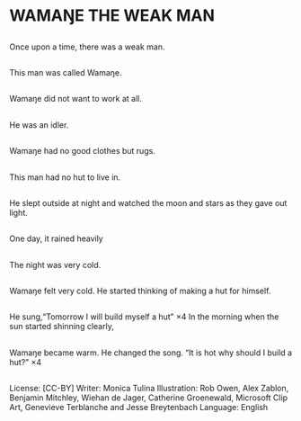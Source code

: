 # WAMAŊE THE WEAK MAN

##
Once upon a time, there was a
weak man.

##
This man was called Wamaŋe.

##
Wamaŋe did not want to work at
all.

##
He was an idler.

##
Wamaŋe had no good clothes but
rugs.

##
This man had no hut to live in.

##
He slept outside at night and
watched the moon and stars as
they gave out light.

##
One day, it rained heavily

##
The night was very cold.

##
Wamaŋe felt very cold.
He started thinking of making a hut
for himself.

##
He sung,“Tomorrow I will build
myself a hut” ×4
In the morning when the sun
started shinning clearly,

##
Wamaŋe became warm. He
changed the song.
“It is hot why should I build a hut?”
×4

##
License: [CC-BY]
Writer: Monica Tulina
Illustration: Rob Owen, Alex Zablon, Benjamin Mitchley, Wiehan de Jager, Catherine Groenewald, Microsoft Clip Art, Genevieve Terblanche and Jesse Breytenbach
Language: English
